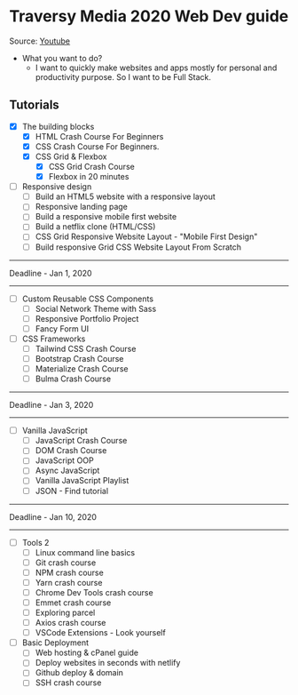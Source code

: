# Traversy Media 2020 Web Dev guide

Source: [Youtube](https://www.youtube.com/watch?v=0pThnRneDjw&t=558s)

- What you want to do?
  - I want to quickly make websites and apps mostly for personal and productivity purpose. So I want to be Full Stack.

## Tutorials

- [x] The building blocks
  - [x] HTML Crash Course For Beginners
  - [x] CSS Crash Course For Beginners.
  - [x] CSS Grid & Flexbox
    - [x] CSS Grid Crash Course
    - [x] Flexbox in 20 minutes
- [ ] Responsive design
  - [ ] Build an HTML5 website with a responsive layout
  - [ ] Responsive landing page
  - [ ] Build a responsive mobile first website
  - [ ] Build a netflix clone (HTML/CSS)
  - [ ] CSS Grid Responsive Website Layout - "Mobile First Design"
  - [ ] Build responsive Grid CSS Website Layout From Scratch

---

Deadline - Jan 1, 2020

---

- [ ] Custom Reusable CSS Components
  - [ ] Social Network Theme with Sass
  - [ ] Responsive Portfolio Project
  - [ ] Fancy Form UI
- [ ] CSS Frameworks
  - [ ] Tailwind CSS Crash Course
  - [ ] Bootstrap Crash Course
  - [ ] Materialize Crash Course
  - [ ] Bulma Crash Course

---

Deadline - Jan 3, 2020

---

- [ ] Vanilla JavaScript
  - [ ] JavaScript Crash Course
  - [ ] DOM Crash Course
  - [ ] JavaScript OOP
  - [ ] Async JavaScript
  - [ ] Vanilla JavaScript Playlist
  - [ ] JSON - Find tutorial

---

Deadline - Jan 10, 2020

---

- [ ] Tools 2
  - [ ] Linux command line basics
  - [ ] Git crash course
  - [ ] NPM crash course
  - [ ] Yarn crash course
  - [ ] Chrome Dev Tools crash course
  - [ ] Emmet crash course
  - [ ] Exploring parcel
  - [ ] Axios crash course
  - [ ] VSCode Extensions - Look yourself
- [ ] Basic Deployment
  - [ ] Web hosting & cPanel guide
  - [ ] Deploy websites in seconds with netlify
  - [ ] Github deploy & domain
  - [ ] SSH crash course
